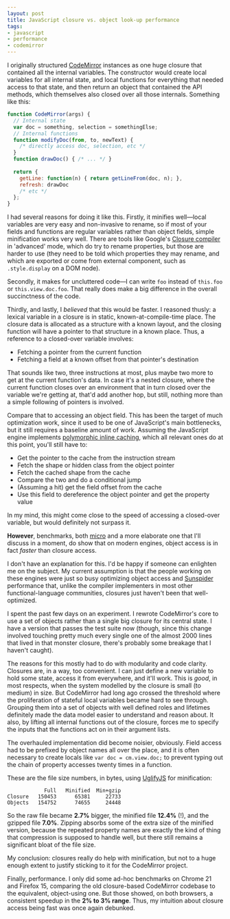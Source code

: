 ```yaml
---
layout: post
title: JavaScript closure vs. object look-up performance
tags:
- javascript
- performance
- codemirror
---
```


I originally structured [CodeMirror][cm] instances as one huge closure
that contained all the internal variables. The constructor would
create local variables for all internal state, and local functions for
everything that needed access to that state, and then return an object
that contained the API methods, which themselves also closed over all
those internals. Something like this:

[cm]: http://codemirror.net

```javascript
function CodeMirror(args) {
  // Internal state
  var doc = something, selection = somethingElse;
  // Internal functions
  function modifyDoc(from, to, newText) {
    /* directly access doc, selection, etc */
  }
  function drawDoc() { /* ... */ }
  
  return {
    getLine: function(n) { return getLineFrom(doc, n); },
    refresh: drawDoc
    /* etc */
  };
}
```

I had several reasons for doing it like this. Firstly, it minifies
well—local variables are very easy and non-invasive to rename, so if
most of your fields and functions are regular variables rather than
object fields, simple minification works very well. There are tools
like Google's [Closure compiler][cc] in 'advanced' mode, which do try
to rename properties, but those are harder to use (they need to be
told which properties they may rename, and which are exported or come
from external component, such as `.style.display` on a DOM node).

[cc]: http://closure-compiler.appspot.com/home

Secondly, it makes for uncluttered code—I can write `foo` instead of
`this.foo` or `this.view.doc.foo`. That really does make a big
difference in the overall succinctness of the code.

Thirdly, and lastly, I *believed* that this would be faster. I
reasoned thusly: a lexical variable in a closure is in static,
known-at-compile-time place. The closure data is allocated as a
structure with a known layout, and the closing function will have a
pointer to that structure in a known place. Thus, a reference to a
closed-over variable involves:

 * Fetching a pointer from the current function
 * Fetching a field at a known offset from that pointer's destination
 
That sounds like two, three instructions at most, plus maybe two more
to get at the current function's data. In case it's a nested closure,
where the current function closes over an environment that in turn
closed over the variable we're getting at, that'd add another hop, but
still, nothing more than a simple following of pointers is involved.

Compare that to accessing an object field. This has been the target of
much optimization work, since it used to be one of JavaScript's main
bottlenecks, but it still requires a baseline amount of work. Assuming
the JavaScript engine implements [polymorphic inline caching][pic], which
all relevant ones do at this point, you'll still have to:

[pic]: http://blog.cdleary.com/2010/09/picing-on-javascript-for-fun-and-profit/

 * Get the pointer to the cache from the instruction stream
 * Fetch the shape or hidden class from the object pointer
 * Fetch the cached shape from the cache
 * Compare the two and do a conditional jump
 * (Assuming a hit) get the field offset from the cache
 * Use this field to dereference the object pointer and get the property value

In my mind, this might come close to the speed of accessing a
closed-over variable, but would definitely not surpass it.

**However**, benchmarks, both [micro][jsperf] and a more elaborate one
that I'll discuss in a moment, do show that on modern engines, object
access is in fact *faster* than closure access.

[jsperf]: http://jsperf.com/access-object-properties-via-closure-vs-this/2

I don't have an explanation for this. I'd be happy if someone can
enlighten me on the subject. My current assumption is that the people
working on these engines were just so busy optimizing object access
and [Sunspider][spider] performance that, unlike the compiler
implementers in most other functional-language communities, closures
just haven't been that well-optimized.

[spider]: http://www.webkit.org/perf/sunspider/sunspider.html

I spent the past few days on an experiment. I rewrote CodeMirror's
core to use a set of objects rather than a single big closure for its
central state. I have a version that passes the test suite now
(though, since this change involved touching pretty much every single
one of the almost 2000 lines that lived in that monster closure,
there's probably some breakage that I haven't caught).

The reasons for this mostly had to do with modularity and code
clarity. Closures are, in a way, too convenient. I can just define a
new variable to hold some state, access it from everywhere, and it'll
work. This is *good*, in most respects, when the system modelled by the
closure is small (to medium) in size. But CodeMirror had long ago
crossed the threshold where the proliferation of stateful local
variables became hard to see through. Grouping them into a set of
objects with well defined roles and lifetimes definitely made the data
model easier to understand and reason about. It also, by lifting all
internal functions out of the closure, forces me to specify the inputs
that the functions act on in their argument lists.

The overhauled implementation did become noisier, obviously. Field
access had to be prefixed by object names all over the place, and it
is often necessary to create locals like `var doc = cm.view.doc;` to
prevent typing out the chain of property accesses twenty times in a
function.

These are the file size numbers, in bytes, using [UglifyJS][ujs] for
minification:

[ujs]: https://github.com/mishoo/UglifyJS

                Full   Minified  Min+gzip
    Closure   150453      65381     22733
    Objects   154752      74655     24448

So the raw file became **2.7%** bigger, the minified file **12.4%**
(!), and the gzipped file **7.0%**. Zipping absorbs some of the extra
size of the minified version, because the repeated property names are
exactly the kind of thing that compression is supposed to handle well,
but there still remains a significant bloat of the file size.

My conclusion: closures really do help with minification, but not to a
huge enough extent to justify sticking to it for the CodeMirror
project.

Finally, performance. I only did some ad-hoc benchmarks on Chrome 21
and Firefox 15, comparing the old closure-based CodeMirror codebase to
the equivalent, object-using one. But those showed, on both browsers,
a consistent speedup in the **2% to 3% range**. Thus, my intuition
about closure access being fast was once again debunked.
